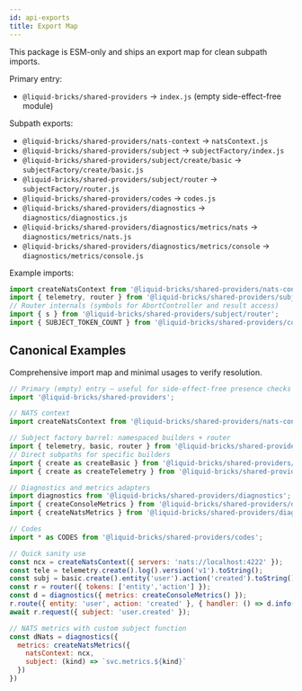 ```yaml
---
id: api-exports
title: Export Map
---
```


This package is ESM-only and ships an export map for clean subpath imports.

Primary entry:

- `@liquid-bricks/shared-providers` → `index.js` (empty side-effect-free module)

Subpath exports:

- `@liquid-bricks/shared-providers/nats-context` → `natsContext.js`
- `@liquid-bricks/shared-providers/subject` → `subjectFactory/index.js`
- `@liquid-bricks/shared-providers/subject/create/basic` → `subjectFactory/create/basic.js`
- `@liquid-bricks/shared-providers/subject/router` → `subjectFactory/router.js`
- `@liquid-bricks/shared-providers/codes` → `codes.js`
- `@liquid-bricks/shared-providers/diagnostics` → `diagnostics/diagnostics.js`
- `@liquid-bricks/shared-providers/diagnostics/metrics/nats` → `diagnostics/metrics/nats.js`
- `@liquid-bricks/shared-providers/diagnostics/metrics/console` → `diagnostics/metrics/console.js`

Example imports:

```js
import createNatsContext from '@liquid-bricks/shared-providers/nats-context';
import { telemetry, router } from '@liquid-bricks/shared-providers/subject';
// Router internals (symbols for AbortController and result access)
import { s } from '@liquid-bricks/shared-providers/subject/router';
import { SUBJECT_TOKEN_COUNT } from '@liquid-bricks/shared-providers/codes';
```

## Canonical Examples

Comprehensive import map and minimal usages to verify resolution.

```js
// Primary (empty) entry – useful for side-effect-free presence checks
import '@liquid-bricks/shared-providers';

// NATS context
import createNatsContext from '@liquid-bricks/shared-providers/nats-context';

// Subject factory barrel: namespaced builders + router
import { telemetry, basic, router } from '@liquid-bricks/shared-providers/subject';
// Direct subpaths for specific builders
import { create as createBasic } from '@liquid-bricks/shared-providers/subject/create/basic';
import { create as createTelemetry } from '@liquid-bricks/shared-providers/subject/create/telemetry';

// Diagnostics and metrics adapters
import diagnostics from '@liquid-bricks/shared-providers/diagnostics';
import { createConsoleMetrics } from '@liquid-bricks/shared-providers/diagnostics/metrics/console';
import { createNatsMetrics } from '@liquid-bricks/shared-providers/diagnostics/metrics/nats';

// Codes
import * as CODES from '@liquid-bricks/shared-providers/codes';

// Quick sanity use
const ncx = createNatsContext({ servers: 'nats://localhost:4222' });
const tele = telemetry.create().log().version('v1').toString();
const subj = basic.create().entity('user').action('created').toString();
const r = router({ tokens: ['entity','action'] });
const d = diagnostics({ metrics: createConsoleMetrics() });
r.route({ entity: 'user', action: 'created' }, { handler: () => d.info('ok') });
await r.request({ subject: 'user.created' });

// NATS metrics with custom subject function
const dNats = diagnostics({
  metrics: createNatsMetrics({
    natsContext: ncx,
    subject: (kind) => `svc.metrics.${kind}`
  })
})
```
